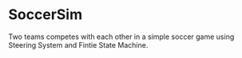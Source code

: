 # SoccerSim
 Two teams competes with each other in a simple soccer game using Steering System and Fintie State Machine. 
